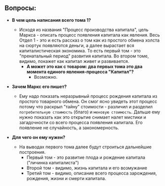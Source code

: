 ## Вопросы:
- **В чем цель написания всего тома 1?** 
  - Исходя из названия "Процесс производства капитала", цель Маркса - описать процесс появления капитала как явления. Весь Отдел 1 - это и есть рассказ о том как из простого обмена холста на сюртук появляются деньги, а далее вырастает вся капиталистическая экономика. То есть первый том - это "пренатальный период" развития капитала. Во втором томе, видимо, покажет как капитал живет и развивается.
    - **А может это как с товаром: два первых тома это два момента единого явления-процесса "Капитал"?**
      - Возможно.
            
- **Зачем Маркс его пишет?**
  - Ему надо показать неразрывный процесс рождения капитала из простого товарного обмена. Он смог ясно увидеть этот процесс потому что раскрыл "тайну" стоимости - различил и разделил `потребительную стоимость` (благо) и `меновую стоимость`. Дальше ему нужно показать как это открытие снимает налет мистики и загадочности со всего процесса появления капитала. Его появление не случайность, а закономерность.

- **Для чего он ему нужен?**
    - На выводах первого тома далее будут строиться дальнейшие построения. 
      - Первый том - это развитие плода и рождение капитала ("личинка капиталиста")
      - Второй том - видимо, жизнь капитала и его возмужание
      - Третий том - видимо, описание всего процесса зарождения, рождения, жизни и смерти капитала.
